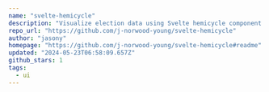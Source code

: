 ```yaml
---
name: "svelte-hemicycle"
description: "Visualize election data using Svelte hemicycle component."
repo_url: "https://github.com/j-norwood-young/svelte-hemicycle"
author: "jasony"
homepage: "https://github.com/j-norwood-young/svelte-hemicycle#readme"
updated: "2024-05-23T06:58:09.657Z"
github_stars: 1
tags: 
  - ui
---
```

